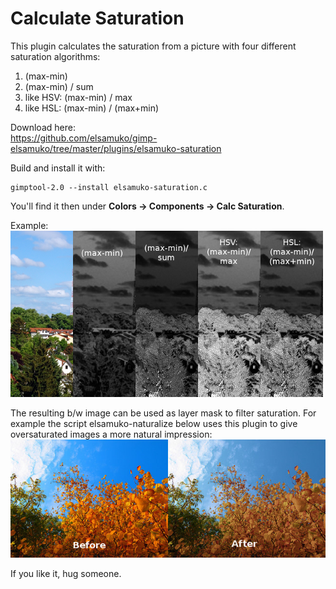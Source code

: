  # Calculate Saturation

This plugin calculates the saturation from a picture with four different saturation algorithms:
1. (max-min)
2. (max-min) / sum
3. like HSV: (max-min) / max
4. like HSL: (max-min) / (max+min)

Download here:  
https://github.com/elsamuko/gimp-elsamuko/tree/master/plugins/elsamuko-saturation

Build and install it with:

    gimptool-2.0 --install elsamuko-saturation.c

You'll find it then under **Colors → Components → Calc Saturation**.

Example:  
![](saturation-algorithms.png)

The resulting b/w image can be used as layer mask to filter saturation. For example the script elsamuko-naturalize below uses this plugin to give oversaturated images a more natural impression:  
![(cc) by Edgar Chambon 94](naturalize.jpg)

If you like it, hug someone.

